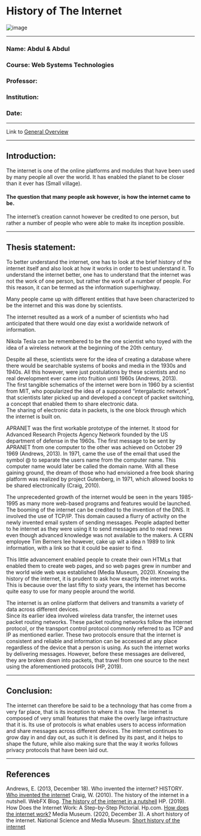 # History of The Internet 

![image](https://user-images.githubusercontent.com/85974024/122194954-d558a880-ce8d-11eb-8647-774884857cd0.png)


<hr />

### Name: Abdul & Abdul  

### Course: Web Systems Technologies  

### Professor:  

### Institution:  

### Date:

<hr/>

Link to [General Overview](https://github.com/Abdmabu1/History-Project/blob/main/general-overview.md)

<hr />

## Introduction: 

The internet is one of the online platforms and modules that have been used by many people all over the world.  It has enabled the planet to be closer than it ever has (Small village).  

#### The question that many people ask however, is how the internet came to be.  

The internet’s creation cannot however be credited to one person, but rather a number of people who were able to make its inception possible. 

<hr />

## Thesis statement: 
To better understand the internet, one has to look at the brief history of the internet itself and also look at how it works in order to best understand it. 
To understand the internet better, one has to understand that the internet was not the work of one person, but rather the work of a number of people. For this reason, it can be termed as the information superhighway. 

Many people came up with different entities that have been characterized to be the internet and this was done by scientists.

The internet resulted as a work of a number of scientists who had anticipated that there would one day exist a worldwide network of information. 

Nikola Tesla can be remembered to be the one scientist who toyed with the idea of a wireless network at the beginning of the 20th century. 

Despite all these, scientists were for the idea of creating a database where there would be searchable systems of books and media in the 1930s and 1940s. 
All this however, were just postulations by these scientists and no real development ever came into fruition until 1960s (Andrews, 2013).  
The first tangible schematics of the internet were born in 1960 by a scientist from MIT, who popularized the idea of a supposed “intergalactic network”, that scientists later picked up and developed a concept of packet switching, a concept that enabled them to share electronic data.  
The sharing of electronic data in packets, is the one block through which the internet is built on. 

APRANET was the first workable prototype of the internet.  It stood for Advanced Research Projects Agency Network founded by the US department of defense in the 1960s. 
The first message to be sent by APRANET from one computer to the other was achieved on October 29 1969 (Andrews, 2013). 
In 1971, came the use of the email that used the symbol @ to separate the users name from the computer name. This computer name would later be called the domain name. 
With all these gaining ground, the dream of those who had envisioned a free book sharing platform was realized by project Gutenberg, in 1971, which allowed books to be shared electronically (Craig, 2010).  

The unprecedented growth of the internet would be seen in the years 1985-1995 as many more web-based programs and features would be launched. 
The booming of the internet can be credited to the invention of the DNS. It involved the use of TCP/IP. 
This domain caused a flurry of activity on the newly invented email system of sending messages. 
People adapted better to he internet as they were using it to send messages and to read news even though advanced knowledge was not available to the makers. 
A CERN employee Tim Berners lee however, cake up wit a idea n 1989 to link information, with a link so that it could be easier to find. 

This little advancement enabled people to create their own HTMLs that enabled them to create web pages, and so web pages grew in number and the world wide web was established (Media Museum, 2020). 
Knowing the history of the internet, it is prudent to ask how exactly the internet works. This is because over the last fifty to sixty years, the internet has become quite easy to use for many people around the world. 

The internet is an online platform that delivers and transmits a variety of data across different devices.  
Since its earlier idea involved wireless data transfer, the internet uses packet routing networks. 
These packet routing networks follow the internet protocol, or the transport control protocol commonly referred to as TCP and IP as mentioned earlier. 
These two protocols ensure that the internet is consistent and reliable and information can be accessed at any place regardless of the device that a person is using. 
As such the internet works by delivering messages. However, before these messages are delivered, they are broken down into packets, that travel from one source to the next using the aforementioned protocols (HP, 2019). 

<hr />

## Conclusion: 
The internet can therefore be said to be a technology that has come from a very far place, that is its inception to where it is now. 
The internet is composed of very small features that make the overly large infrastructure that it is. 
Its use of protocols is what enables users to access information and share messages across different devices. 
The internet continues to grow day in and day out, as such it is defined by its past, and it helps to shape the future, while also making sure that the way it works follows privacy protocols that have been laid out. 

<hr />
 
## References
Andrews, E. (2013, December 18). Who invented the internet? HISTORY. [Who invented the internet](https://www.google.com/amp/s/www.history.com/.amp/news/who-invented-the-internet)
Craig, W. (2010). The history of the internet in a nutshell. WebFX Blog. [The history of the internet in a nutshell](https://www.webfx.com/blog/web-design/the-history-of-the-internet-in-a-nutshell/amp/)
HP. (2019). How Does the Internet Work: A Step-by-Step Pictorial. Hp.com. [How does the internet work?](https://www.hp.com/us-en/shop/tech-takes/how-does-the-internet-work#:~:text=The%20internet%20is%20a%20worldwide,(TCP)%20%5B5%5D)
Media Museum. (2020, December 3). A short history of the internet. National Science and Media Museum. [Short history of the internet](https://www.scienceandmediamuseum.org.uk/objects-and-stories/short-history-internet)
